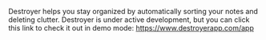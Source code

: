 Destroyer helps you stay organized by automatically sorting your notes and deleting clutter. Destroyer is under active development, but you can click this link to check it out in demo mode: https://www.destroyerapp.com/app
